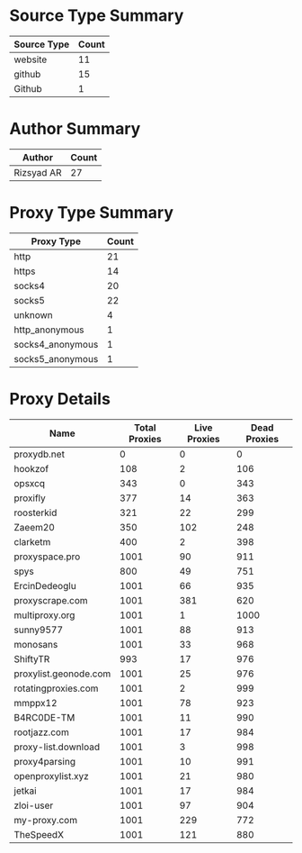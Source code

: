 # Source Type Summary

| Source Type | Count |
|-------------|-------|
| website | 11 |
| github | 15 |
| Github | 1 |


# Author Summary

| Author | Count |
|--------|-------|
| Rizsyad AR | 27 |


# Proxy Type Summary

| Proxy Type | Count |
|------------|-------|
| http | 21 |
| https | 14 |
| socks4 | 20 |
| socks5 | 22 |
| unknown | 4 |
| http_anonymous | 1 |
| socks4_anonymous | 1 |
| socks5_anonymous | 1 |


# Proxy Details

| Name | Total Proxies | Live Proxies | Dead Proxies |
|------|---------------|--------------|---------------|
| proxydb.net | 0 | 0 | 0 |
| hookzof | 108 | 2 | 106 |
| opsxcq | 343 | 0 | 343 |
| proxifly | 377 | 14 | 363 |
| roosterkid | 321 | 22 | 299 |
| Zaeem20 | 350 | 102 | 248 |
| clarketm | 400 | 2 | 398 |
| proxyspace.pro | 1001 | 90 | 911 |
| spys | 800 | 49 | 751 |
| ErcinDedeoglu | 1001 | 66 | 935 |
| proxyscrape.com | 1001 | 381 | 620 |
| multiproxy.org | 1001 | 1 | 1000 |
| sunny9577 | 1001 | 88 | 913 |
| monosans | 1001 | 33 | 968 |
| ShiftyTR | 993 | 17 | 976 |
| proxylist.geonode.com | 1001 | 25 | 976 |
| rotatingproxies.com | 1001 | 2 | 999 |
| mmppx12 | 1001 | 78 | 923 |
| B4RC0DE-TM | 1001 | 11 | 990 |
| rootjazz.com | 1001 | 17 | 984 |
| proxy-list.download | 1001 | 3 | 998 |
| proxy4parsing | 1001 | 10 | 991 |
| openproxylist.xyz | 1001 | 21 | 980 |
| jetkai | 1001 | 17 | 984 |
| zloi-user | 1001 | 97 | 904 |
| my-proxy.com | 1001 | 229 | 772 |
| TheSpeedX | 1001 | 121 | 880 |
